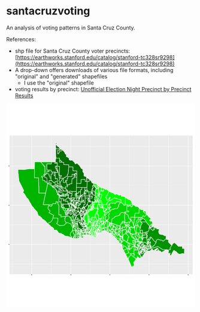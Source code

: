 # santacruzvoting

An analysis of voting patterns in Santa Cruz County.

References:
  * shp file for Santa Cruz County voter precincts: [https://earthworks.stanford.edu/catalog/stanford-tc328sr9298](https://earthworks.stanford.edu/catalog/stanford-tc328sr9298)
  * A drop-down offers downloads of various file formats, including
      "original" and "generated" shapefiles
    * I use the "original" shapefile
  * voting results by precinct: [Unofficial Election Night Precinct by Precinct Results](http://www.votescount.com/Portals/16/june18/ensov.pdf)

![alt text](https://github.com/aaronferrucci/santacruzvoting/blob/master/plot.png "Voter Precincts")


